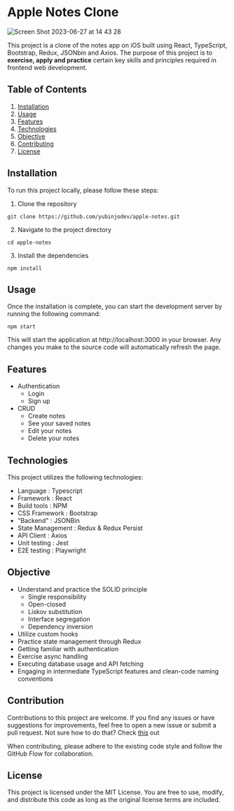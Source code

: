 # Apple Notes Clone

![Screen Shot 2023-06-27 at 14 43 28](https://github.com/yubinjodev/apple-notes/assets/95195467/868f63fc-968b-43c9-ad0a-14897048e423)

This project is a clone of the notes app on iOS built using React, TypeScript, Bootstrap, Redux, JSONbin and Axios. The purpose of this project is to **exercise, apply and practice** certain key skills and principles required in frontend web development.

## Table of Contents

1. [Installation](#installation)
2. [Usage](#usage)
3. [Features](#feature)
4. [Technologies](#technologies)
5. [Objective](#objective)
6. [Contributing](#contributing)
7. [License](#license)

## Installation

To run this project locally, please follow these steps:

1. Clone the repository

```
git clone https://github.com/yubinjodev/apple-notes.git
```

2. Navigate to the project directory

```
cd apple-notes
```

3. Install the dependencies

```
npm install
```

## Usage

Once the installation is complete, you can start the development server by running the following command:

```
npm start
```

This will start the application at http://localhost:3000 in your browser. Any changes you make to the source code will automatically refresh the page.

## Features

- Authentication
  - Login
  - Sign up
- CRUD
  - Create notes
  - See your saved notes
  - Edit your notes
  - Delete your notes

## Technologies

This project utilizes the following technologies:

- Language : Typescript
- Framework : React
- Build tools : NPM
- CSS Framework : Bootstrap
- "Backend" : JSONBin
- State Management : Redux & Redux Persist
- API Client : Axios
- Unit testing : Jest
- E2E testing : Playwright

## Objective

- Understand and practice the SOLID principle
  - Single responsibility
  - Open-closed
  - Liskov substitution
  - Interface segregation
  - Dependency inversion
- Utilize custom hooks
- Practice state management through Redux
- Getting familiar with authentication
- Exercise async handling
- Executing database usage and API fetching
- Engaging in intermediate TypeScript features and clean-code naming conventions

## Contribution

Contributions to this project are welcome.
If you find any issues or have suggestions for improvements, feel free to open a new issue or submit a pull request.
Not sure how to do that? Check [this](https://opensource.com/article/19/11/first-open-source-contribution-fork-clone) out

When contributing, please adhere to the existing code style and follow the GitHub Flow for collaboration.

## License

This project is licensed under the MIT License. You are free to use, modify, and distribute this code as long as the original license terms are included.
